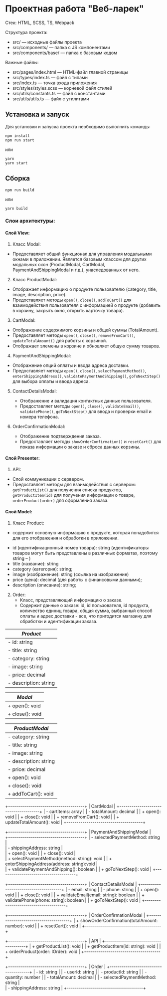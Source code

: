 # Проектная работа "Веб-ларек"

Стек: HTML, SCSS, TS, Webpack

Структура проекта:
- src/ — исходные файлы проекта
- src/components/ — папка с JS компонентами
- src/components/base/ — папка с базовым кодом

Важные файлы:
- src/pages/index.html — HTML-файл главной страницы
- src/types/index.ts — файл с типами
- src/index.ts — точка входа приложения
- src/styles/styles.scss — корневой файл стилей
- src/utils/constants.ts — файл с константами
- src/utils/utils.ts — файл с утилитами

## Установка и запуск
Для установки и запуска проекта необходимо выполнить команды

```
npm install
npm run start
```

или

```
yarn
yarn start
```
## Сборка

```
npm run build
```

или

```
yarn build
```

### Слои архитектуры:

#### Слой View:

 1. Класс Modal: 
 * Предоставляет общий функционал для управления модальными окнами в приложении. Является базовым классом для других модальных окон (ProductModal, CartModal, PaymentAndShippingModal и т.д.), унаследованных от него.

2. Класс ProductModal:
 * Отображает информацию о продукте пользователю (category, title, image, description, price).
 * Предоставляет методы `open()`, `close()`, `addToCart()` для взаимодействия пользователя с информацией о продукте (добавить в корзину, закрыть окно, открыть карточку товара).
	    
3. CartModal:
  * Отображение содержимого корзины и общей суммы (TotalAmount).
  * Предоставляет методы `open()`, `close()`, `removeFromCart()`, `updateTotalAmount()` для работы с корзиной.
  * Отображает элемены в корзине и обновляет общую сумму товаров.

4. PaymentAndShippingModal:
  * Отображение опций оплаты и ввода адреса доставки.
  * Предоставляет методы `open()`, `close()`, `selectPaymentMethod()`, `enterShippingAddress()`, `validatePaymentAndShipping()`, `goToNextStep()` для выбора оплаты и ввода адреса.

5. ContactDetailsModal:
   * Отображение и валидация контактных данных пользователя.
   * Предоставляет методы `open()`, `close()`, `validateEmail()`, `validatePhone()`, `goToNextStep()` для ввода и проверки email и номера телефона.

6. OrderConfirmationModal:
   * Отображение подтверждения заказа.
   * Предоставляет методы `showOrderConfirmation()` и `resetCart()` для показа информации о заказе и сброса данных корзины.

#### Слой Presenter:

1. API:
  * Слой коммуникации с сервером.
  * Предоставляет методы для взаимодействия с сервером: `getProductList()` для получения списка продуктов, `getProductItem(id)` для получения информации о товаре, `orderProduct(order)` для оформления заказа.
	 

#### Слой  Model:

1. Класс Product: 
* содержит основную информацию о продукте, которая понадобится для его отображения и обработки в приложении.
 - id (идентификационный номер товара): string (идентификаторы товаров могут быть представлены в различных форматах, поэтому string – )
 - title (название): string
 - category (категория): string;
 - image (изображение): string (ссылка на изображение)
 - price (цена): decimal (для работы с финансовыми данными);
 - description (описание): string;
   
2. Order:
   * Класс, представляющий информацию о заказе.
   * Содержит данные о заказе: id, id пользователя, id продукта, количество единиц товара, общая сумма, выбранный способ оплаты и адрес доставки - все, что пригодится магазину для обработки и идентификации заказа. 


|            *Product*                   |
|--------------------------------------|
| - id: string                         |
| - title: string                      |
| - category: string                   |
| - image: string                      |
| - price: decimal                     |
| - description: string                |



|              *Modal*                   |
|--------------------------------------|
| + open(): void                       |
| + close(): void                      |                



|           *ProductModal*               |
|--------------------------------------|
| - category: string                   |
| - title: string                      |
| - image: string                      |
| - description: string                |
| - price: decimal                     |
| + open(): void                       |
| + close(): void                      |
| + addToCart(): void                  |


+--------------------------------------+
|            CartModal                 |
+--------------------------------------+
| - cartItems: array                   |
| - totalAmount: decimal               |
| + open(): void                       |
| + close(): void                      |
| + removeFromCart(): void             |
| + updateTotalAmount(): void          |
+--------------------------------------+

+--------------------------------------+
|    PaymentAndShippingModal           |  
+--------------------------------------+
| - selectedPaymentMethod: string      |  
| - shippingAddress: string            |  
| + open(): void                       |
| + close(): void                      |  
| + selectPaymentMethod(method: string): void |
| + enterShippingAddress(address: string):void |  
| + validatePaymentAndShipping(): boolean |
| + goToNextStep(): void               |
+--------------------------------------+

+--------------------------------------+
|           ContactDetailsModal          |
+--------------------------------------+
| - email: string                      |
| - phone: string                      |
| + open(): void                       |
| + close(): void                      |
| + validateEmail(email: string): boolean |
| + validatePhone(phone: string): boolean |
| + goToNextStep(): void                |
+--------------------------------------+

+--------------------------------------+
|           OrderConfirmationModal     |
+--------------------------------------+
| + showOrderConfirmation(totalAmount: number): void |
| + resetCart(): void                  |
+--------------------------------------+

+--------------------------------------+
|             API                      |
+--------------------------------------+
| + getProductList(): void              |
| + getProductItem(id: string): void   |
| + orderProduct(order: IOrder): void  |
+--------------------------------------+

+--------------------------------------+
|           Order                      |
+--------------------------------------+
| - id: string                         |
| - userId: string                     |
| - productId: string                  |
| - quantity: number                   |
| - totalAmount: decimal               |
| - selectedPaymentMethod: string      |  
| - shippingAddress: string            | 
+--------------------------------------+ 